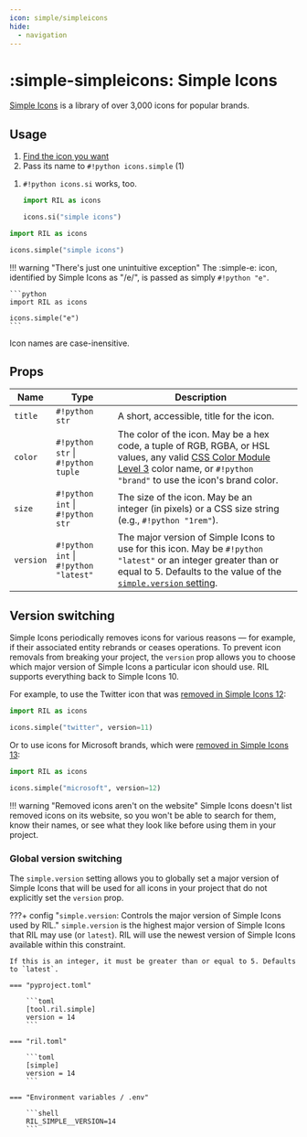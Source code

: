 ```yaml
---
icon: simple/simpleicons
hide:
  - navigation
---
```


# :simple-simpleicons: Simple Icons

[Simple Icons](https://simpleicons.org) is a library of over 3,000 icons for popular brands.

## Usage

<div class="annotate" markdown>

1. [Find the icon you want](https://simpleicons.org)
2. Pass its name to `#!python icons.simple` (1)

</div>

1. `#!python icons.si` works, too.

    ```python
    import RIL as icons
    
    icons.si("simple icons")
    ```

```python
import RIL as icons

icons.simple("simple icons")
```

!!! warning "There's just one unintuitive exception"
    The :simple-e: icon, identified by Simple Icons as "/e/", is passed as simply `#!python "e"`.

    ```python
    import RIL as icons

    icons.simple("e")
    ```

Icon names are case-inensitive.


## Props

| **Name**  | **Type**                              | **Description**                                                                                                                                                                                                                    |                                                                                                                                                                                                                                                                                            |
|-----------|---------------------------------------|------------------------------------------------------------------------------------------------------------------------------------------------------------------------------------------------------------------------------------|--------------------------------------------------------------------------------------------------------------------------------------------------------------------------------------------------------------------------------------------------------------------------------------------|
| `title`   | `#!python str`                        | A short, accessible, title for the icon.                                                                                                                                                                                           |                                                                                                                                                                                                                                                                                            |
| `color`   | `#!python str` \| `#!python tuple`    | The color of the icon. May be a hex code, a tuple of RGB, RGBA, or HSL values, any valid [CSS Color Module Level 3](https://www.w3.org/TR/css-color-3/#svg-color) color name, or `#!python "brand"` to use the icon's brand color. |                                                                                                                                                                                                                                                                                            |
| `size`    | `#!python int` \| `#!python str`      | The size of the icon. May be an integer (in pixels) or a CSS size string (e.g., `#!python "1rem"`).                                                                                                                                |                                                                                                                                                                                                                                                                                            |
| `version` | `#!python int` \| `#!python "latest"` | The major version of Simple Icons to use for this icon. May be `#!python "latest"` or an integer greater than or equal to 5. Defaults to the value of the [`simple.version` setting](#global-version-switching).                  |                                                                                                                                                                                                                                                                                            |


## Version switching

Simple Icons periodically removes icons for various reasons — for example, if their associated entity rebrands
or ceases operations. To prevent icon removals from breaking your project, the `version` prop allows you to choose
which major version of Simple Icons a particular icon should use. RIL supports everything
back to Simple Icons 10.

For example, to use the Twitter icon that
was [removed in Simple Icons 12](https://github.com/simple-icons/simple-icons/pull/9748):

```python
import RIL as icons

icons.simple("twitter", version=11)
```

Or to use icons for Microsoft brands, which
were [removed in Simple Icons 13](https://github.com/simple-icons/simple-icons/pull/10019):

```python
import RIL as icons

icons.simple("microsoft", version=12)
```

!!! warning "Removed icons aren't on the website"
    Simple Icons doesn't list removed icons on its website, so you won't be able to search for them, know their names,
    or see what they look like before using them in your project.

### Global version switching

The `simple.version` setting allows you to globally set a major version of Simple Icons that will be used for all icons
in your project
that do not explicitly set the `version` prop.

???+ config "`simple.version`: Controls the major version of Simple Icons used by RIL."
    `simple.version` is the highest major version of Simple Icons that RIL may use (or `latest`). RIL
    will use the newest version of Simple Icons available within this constraint.

    If this is an integer, it must be greater than or equal to 5. Defaults to `latest`.

    === "pyproject.toml"

        ```toml
        [tool.ril.simple]
        version = 14
        ```

    === "ril.toml"

        ```toml
        [simple]
        version = 14
        ```

    === "Environment variables / .env"

        ```shell
        RIL_SIMPLE__VERSION=14
        ```
